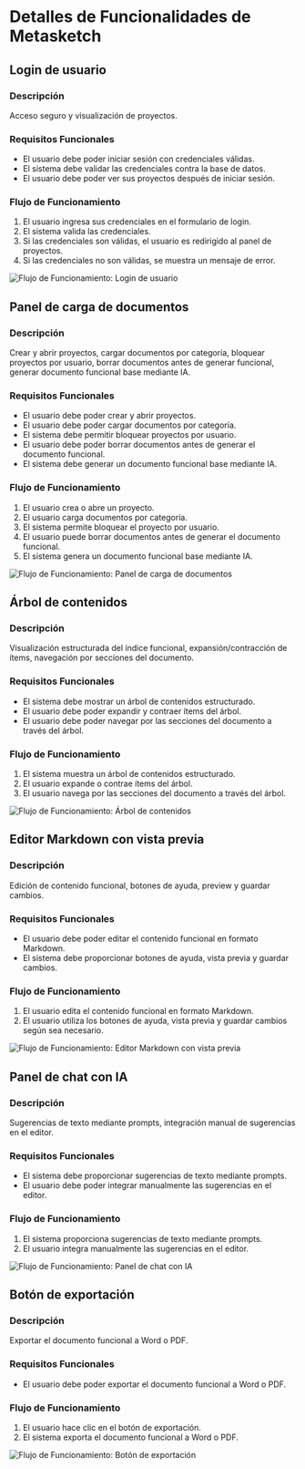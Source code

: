 # Detalles de Funcionalidades de Metasketch

## Login de usuario

### Descripción

Acceso seguro y visualización de proyectos.

### Requisitos Funcionales

- El usuario debe poder iniciar sesión con credenciales válidas.
- El sistema debe validar las credenciales contra la base de datos.
- El usuario debe poder ver sus proyectos después de iniciar sesión.

### Flujo de Funcionamiento

1. El usuario ingresa sus credenciales en el formulario de login.
1. El sistema valida las credenciales.
1. Si las credenciales son válidas, el usuario es redirigido al panel de proyectos.
1. Si las credenciales no son válidas, se muestra un mensaje de error.

![Flujo de Funcionamiento: Login de usuario](flujo_Login_de_usuario.png)

## Panel de carga de documentos

### Descripción

Crear y abrir proyectos, cargar documentos por categoría, bloquear proyectos por usuario, borrar documentos antes de generar funcional, generar documento funcional base mediante IA.

### Requisitos Funcionales

- El usuario debe poder crear y abrir proyectos.
- El usuario debe poder cargar documentos por categoría.
- El sistema debe permitir bloquear proyectos por usuario.
- El usuario debe poder borrar documentos antes de generar el documento funcional.
- El sistema debe generar un documento funcional base mediante IA.

### Flujo de Funcionamiento

1. El usuario crea o abre un proyecto.
1. El usuario carga documentos por categoría.
1. El sistema permite bloquear el proyecto por usuario.
1. El usuario puede borrar documentos antes de generar el documento funcional.
1. El sistema genera un documento funcional base mediante IA.

![Flujo de Funcionamiento: Panel de carga de documentos](flujo_Panel_de_carga_de_documentos.png)

## Árbol de contenidos

### Descripción

Visualización estructurada del índice funcional, expansión/contracción de ítems, navegación por secciones del documento.

### Requisitos Funcionales

- El sistema debe mostrar un árbol de contenidos estructurado.
- El usuario debe poder expandir y contraer ítems del árbol.
- El usuario debe poder navegar por las secciones del documento a través del árbol.

### Flujo de Funcionamiento

1. El sistema muestra un árbol de contenidos estructurado.
1. El usuario expande o contrae ítems del árbol.
1. El usuario navega por las secciones del documento a través del árbol.

![Flujo de Funcionamiento: Árbol de contenidos](flujo_Árbol_de_contenidos.png)

## Editor Markdown con vista previa

### Descripción

Edición de contenido funcional, botones de ayuda, preview y guardar cambios.

### Requisitos Funcionales

- El usuario debe poder editar el contenido funcional en formato Markdown.
- El sistema debe proporcionar botones de ayuda, vista previa y guardar cambios.

### Flujo de Funcionamiento

1. El usuario edita el contenido funcional en formato Markdown.
1. El usuario utiliza los botones de ayuda, vista previa y guardar cambios según sea necesario.

![Flujo de Funcionamiento: Editor Markdown con vista previa](flujo_Editor_Markdown_con_vista_previa.png)

## Panel de chat con IA

### Descripción

Sugerencias de texto mediante prompts, integración manual de sugerencias en el editor.

### Requisitos Funcionales

- El sistema debe proporcionar sugerencias de texto mediante prompts.
- El usuario debe poder integrar manualmente las sugerencias en el editor.

### Flujo de Funcionamiento

1. El sistema proporciona sugerencias de texto mediante prompts.
1. El usuario integra manualmente las sugerencias en el editor.

![Flujo de Funcionamiento: Panel de chat con IA](flujo_Panel_de_chat_con_IA.png)

## Botón de exportación

### Descripción

Exportar el documento funcional a Word o PDF.

### Requisitos Funcionales

- El usuario debe poder exportar el documento funcional a Word o PDF.

### Flujo de Funcionamiento

1. El usuario hace clic en el botón de exportación.
1. El sistema exporta el documento funcional a Word o PDF.

![Flujo de Funcionamiento: Botón de exportación](flujo_Botón_de_exportación.png)

